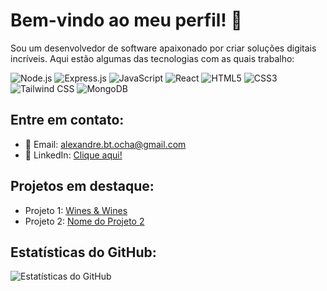 # Bem-vindo ao meu perfil! 👋

Sou um desenvolvedor de software apaixonado por criar soluções digitais incríveis. Aqui estão algumas das tecnologias com as quais trabalho:

![Node.js](https://img.shields.io/badge/Node.js-Expert-green?logo=node.js)
![Express.js](https://img.shields.io/badge/Express.js-Advanced-green?logo=express)
![JavaScript](https://img.shields.io/badge/JavaScript-Advanced-yellow?logo=javascript)
![React](https://img.shields.io/badge/React-Intermediate-blue?logo=react)
![HTML5](https://img.shields.io/badge/HTML5-Intermediate-orange?logo=html5)
![CSS3](https://img.shields.io/badge/CSS3-Intermediate-blue?logo=css3)
![Tailwind CSS](https://img.shields.io/badge/Tailwind%20CSS-Intermediate-blue?logo=tailwind-css)
![MongoDB](https://img.shields.io/badge/MongoDB-Intermediate-green?logo=mongodb)

## Entre em contato:

- 📧 Email: alexandre.bt.ocha@gmail.com
- 💼 LinkedIn: [Clique aqui!](https://www.linkedin.com/in/alexandre-rocha-24485132/)

## Projetos em destaque:

- Projeto 1: [Wines & Wines](https://github.com/rochinhaDev/projeto-3)
- Projeto 2: [Nome do Projeto 2](https://github.com/seu-nome/projeto2)

## Estatísticas do GitHub:

![Estatísticas do GitHub](https://github-readme-stats.vercel.app/api?username=rochinhaDev&show_icons=true&theme=dark)
